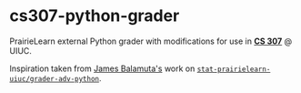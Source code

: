 # cs307-python-grader

PrairieLearn external Python grader with modifications for use in [**CS 307**](https://cs307.org/) @ UIUC.

Inspiration taken from [James Balamuta's](https://github.com/coatless) work on [`stat-prairielearn-uiuc/grader-adv-python`](https://github.com/stat-prairielearn-uiuc/grader-adv-python).
